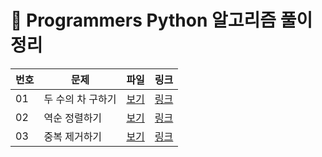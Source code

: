 
# 📄 Programmers Python 알고리즘 풀이 정리

| 번호 | 문제 | 파일 | 링크 |
|------|------|------|------|
| 01 | 두 수의 차 구하기 | [보기](./01_find_animal_names.sql) | [링크](https://school.programmers.co.kr/learn/courses/30/lessons/120803?language=python3) |
| 02 | 역순 정렬하기 | [보기](./02_desc_ordering.sql) | [링크](https://school.programmers.co.kr/learn/courses/30/lessons/59035) |
| 03 | 중복 제거하기 | [보기](./03_remove_duplicate.sql) | [링크](https://school.programmers.co.kr/learn/courses/30/lessons/59408) |


